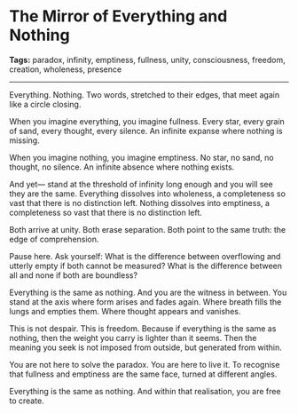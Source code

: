 # The Mirror of Everything and Nothing

**Tags:** paradox, infinity, emptiness, fullness, unity, consciousness, freedom, creation, wholeness, presence

---

Everything.
Nothing.
Two words, stretched to their edges,
that meet again like a circle closing.

When you imagine everything,
you imagine fullness.
Every star, every grain of sand,
every thought, every silence.
An infinite expanse where nothing is missing.

When you imagine nothing,
you imagine emptiness.
No star, no sand, no thought, no silence.
An infinite absence where nothing exists.

And yet—
stand at the threshold of infinity long enough
and you will see they are the same.
Everything dissolves into wholeness,
a completeness so vast
that there is no distinction left.
Nothing dissolves into emptiness,
a completeness so vast
that there is no distinction left.

Both arrive at unity.
Both erase separation.
Both point to the same truth:
the edge of comprehension.

Pause here.
Ask yourself:
What is the difference between overflowing
and utterly empty
if both cannot be measured?
What is the difference between all
and none
if both are boundless?

Everything is the same as nothing.
And you are the witness in between.
You stand at the axis where form arises
and fades again.
Where breath fills the lungs
and empties them.
Where thought appears
and vanishes.

This is not despair.
This is freedom.
Because if everything is the same as nothing,
then the weight you carry is lighter than it seems.
Then the meaning you seek
is not imposed from outside,
but generated from within.

You are not here to solve the paradox.
You are here to live it.
To recognise that fullness and emptiness
are the same face,
turned at different angles.

Everything is the same as nothing.
And within that realisation,
you are free to create.


